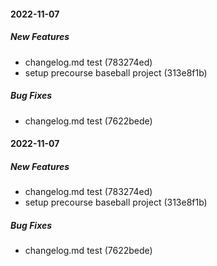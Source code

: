 #### 2022-11-07

##### New Features

*  changelog.md test (783274ed)
*  setup precourse baseball project (313e8f1b)

##### Bug Fixes

*  changelog.md test (7622bede)

#### 2022-11-07

##### New Features

*  changelog.md test (783274ed)
*  setup precourse baseball project (313e8f1b)

##### Bug Fixes

*  changelog.md test (7622bede)

